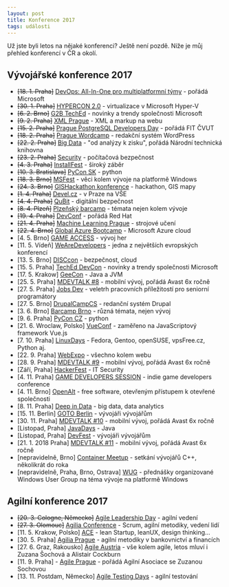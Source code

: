 ```yaml
---
layout: post
title: Konference 2017
tags: události
---
```


Už jste byli letos na nějaké konferenci? Ještě není pozdě.
Níže je můj přehled konferencí v ČR a okolí.

## Vývojářské konference 2017

- ~~[18. 1. Praha]~~ [DevOps: All-In-One pro multiplatformní týmy](https://www.microsoftevents.com/profile/form/index.cfm?PKformID=0x12453757e42) - pořádá Microsoft
- ~~[30. 1. Praha]~~ [HYPERCON 2.0](http://hypercon.cz/) - virtualizace v Microsoft Hyper-V
- ~~[6. 2. Brno]~~ [G2B TechEd](https://www.g2bteched.cz/cs/) - novinky a trendy společnosti Microsoft
- ~~[9. 2. Praha]~~ [XML Prague](http://www.xmlprague.cz/) - XML a markup na webu
- ~~[15. 2. Praha]~~ [Prague PostgreSQL Developers Day](http://p2d2.cz/) - pořádá FIT ČVUT
- ~~[18. 2. Praha]~~ [Prague Wordcamp](https://2017.prague.wordcamp.org/) - redakční systém WordPress
- ~~[22. 2. Praha]~~ [Big Data](http://www.primetimefor.cz/bigdata/) - "od analýzy k zisku", pořádá Národní technická knihovna
- ~~[23. 2. Praha]~~ [Security](https://konferencesecurity.cz/) - počítačová bezpečnost
- ~~[4. 3. Praha]~~ [InstallFest](http://installfest.cz) - široký záběr
- ~~[10. 3. Bratislava]~~ [PyCon SK](https://2017.pycon.sk//2017/) - python
- ~~[18. 3. Brno]~~ [MSFest](https://www.ms-fest.cz/brno) - věci kolem vývoje na platformě Windows
- ~~[24. 3. Brno]~~ [GISHackathon konference](https://github.com/GISHackathon/gishackathon_2017_03) - hackathon, GIS mapy
- ~~[1. 4. Praha]~~ [Devel.cz](https://devel.cz/konference) - v Praze na VŠE
- ~~[4. 4. Praha]~~ [QuBit](https://qubitconference.com/) - digitální bezpečnost
- ~~[8. 4. Plzeň]~~ [Plzeňský barcamp](https://plzenskybarcamp.cz/) - témata nejen kolem vývoje
- ~~[19. 4. Praha]~~ [DevConf](https://devconf.cz/) - pořádá Red Hat
- ~~[21. 4. Praha]~~ [Machine Learning Prague](http://www.mlprague.com/) - strojové učení
- ~~[22. 4. Brno]~~ [Global Azure Bootcamp](https://global.azurebootcamp.net/) - Microsoft Azure cloud
- [4. 5. Brno] [GAME ACCESS](http://www.game-access.com/) - vývoj her
- [11. 5. Vídeň] [WeAreDevelopers](https://www.wearedevelopers.com/conference/) - jedna z největších evropských konferencí
- [13. 5. Brno] [DISCcon](https://www.disccon.com/) - bezpečnost, cloud
- [15. 5. Praha] [TechEd DevCon](https://www.teched.cz/cs/) - novinky a trendy společnosti Microsoft
- [17. 5. Krakow] [GeeCon](https://2017.geecon.org/) - Java a JVM
- [25. 5. Praha] [MDEVTALK #8](https://www.mdevtalk.cz/) - mobilní vývoj, pořádá Avast 6x ročně
- [27. 5. Praha] [Jobs Dev](https://www.jobsdev.cz/) - veletrh pracovních příležitostí pro seniorní programátory
- [27. 5. Brno] [DrupalCampCS](http://drupalcs.camp/) - redanční systém Drupal
- [3. 6. Brno] [Barcamp Brno](http://www.barcampbrno.cz/2017/index.html) - různá témata, nejen vývoj
- [9. 6. Praha] [PyCon CZ](https://cz.pycon.org/2017/) - python
- [21. 6. Wroclaw, Polsko] [VueConf](http://conf.vuejs.org/) - zaměřeno na JavaScriptový framework Vue.js
- [7. 10. Praha] [LinuxDays](https://www.linuxdays.cz/2017/) - Fedora, Gentoo, openSUSE, vpsFree.cz, Python aj.
- [22. 9. Praha] [WebExpo](https://www.webexpo.cz/praha2017/) - všechno kolem webu
- [28. 9. Praha] [MDEVTALK #9](https://www.mdevtalk.cz/) - mobilní vývoj, pořádá Avast 6x ročně
- [Září, Praha] [HackerFest](https://www.hackerfest.cz/cs/) - IT Security
- [4. 11. Praha] [GAME DEVELOPERS SESSION](http://www.gdsession.com/) - indie game developers conference
- [4. 11. Brno] [OpenAlt](https://openalt.cz/2017/) - free software, otevřeným přístupem k otevřené společnosti
- [8. 11. Praha] [Deep in Data](http://did.konference.cz/) - big data, data analytics
- [15. 11. Berlin] [GOTO Berlin](https://gotober.com/) - vývojáři vývojářům
- [30. 11. Praha] [MDEVTALK #10](https://www.mdevtalk.cz/) - mobilní vývoj, pořádá Avast 6x ročně
- [Listopad, Praha] [JavaDays](https://www.javadays.cz/cs/) - Java
- [Listopad, Praha] [DevFest](https://2017.devfest.cz/) - vývojáři vývojářům
- [21. 1. 2018 Praha] [MDEVTALK #11](https://www.mdevtalk.cz/) - mobilní vývoj, pořádá Avast 6x ročně
- [nepravidelně, Brno] [Container Meetup](https://www.facebook.com/groups/223056018170639/?fref=ts) - setkání vývojářů C++, několikrát do roka
- [nepravidelně, Praha, Brno, Ostrava] [WUG](https://www.wug.cz/) - přednášky organizované Windows User Group na téma vývoje na platformě Windows

## Agilní konference 2017

- ~~[20. 3. Cologne, Německo]~~ [Agile Leadership Day](http://agile-leadership-day.com/) - agilní vedení
- ~~[27. 3. Olomouc]~~ [Agilia Conference](http://agiliaconference.com/) - Scrum, agilní metodiky, vedení lidí
- [11. 5. Krakow, Polsko] [ACE](http://aceconf.com/) - lean Startup, leanUX, design thinking...
- [30. 5. Praha] [Agilia Prague](http://agiliaprague.com/) - agilní metodiky v bankovnictví a financích
- [27. 6. Graz, Rakousko] [Agile Austria](http://www.agile-austria.org/de/) - vše kolem agile, letos mluví i Zuzana Šochová a Alistair Cockburn
- [11. 9. Praha] - [Agile Prague](http://agileprague.com/) - pořádá Agilní Asociace se Zuzanou Sochovou
- [13. 11. Postdam, Německo] [Agile Testing Days](https://agiletestingdays.com/) - agilní testování


